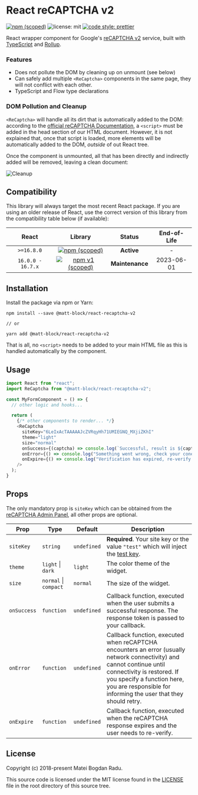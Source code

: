 # React reCAPTCHA v2

[![npm (scoped)][npm_shield]][npm]
![license: mit][license_shield] [![code style: prettier][prettier_shield]][prettier]

React wrapper component for Google's [reCAPTCHA v2][recaptcha_site] service,
built with [TypeScript][typescript] and [Rollup][rollup].

### Features

- Does not pollute the DOM by cleaning up on unmount (see below)
- Can safely add multiple `<ReCaptcha>` components in the same page, they
  will not conflict with each other.
- TypeScript and Flow type declarations

### DOM Pollution and Cleanup

`<ReCaptcha>` will handle all its dirt that is automatically added to the DOM:
according to the [official reCAPTCHA Documentation][recaptcha_docs], a
`<script>` must be added in the head section of our HTML document. However, it
is not explained that, once that script is loaded, more elements will be
automatically added to the DOM, _outside_ of out React tree.

Once the component is unmounted, all that has been directly and indirectly added
will be removed, leaving a clean document:

![Cleanup][cleanup_gif]

## Compatibility

This library will always target the most recent React package. If you are
using an older release of React, use the correct version of this library
from the compatibility table below (if available):

|       React       |                  Library                  |     Status      | End-of-Life |
| :---------------: | :---------------------------------------: | :-------------: | :---------: |
|    `>=16.8.0`     |    [![npm (scoped)][npm_shield]][npm]     |   **Active**    |      -      |
| `16.0.0 - 16.7.x` | [![npm v1 (scoped)][npm_1_shield]][npm_1] | **Maintenance** | 2023-06-01  |

## Installation

Install the package via npm or Yarn:

```
npm install --save @matt-block/react-recaptcha-v2

// or

yarn add @matt-block/react-recaptcha-v2
```

That is all, no `<script>` needs to be added to your main HTML file as this
is handled automatically by the component.

## Usage

```javascript
import React from "react";
import ReCaptcha from "@matt-block/react-recaptcha-v2";

const MyFormComponent = () => {
  // other logic and hooks...

  return (
    {/* other components to render... */}
    <ReCaptcha
      siteKey="6LeIxAcTAAAAAJcZVRqyHh71UMIEGNQ_MXjiZKhI"
      theme="light"
      size="normal"
      onSuccess={(captcha) => console.log(`Successful, result is ${captcha}`)}
      onError={() => console.log("Something went wrong, check your conenction")}
      onExpire={() => console.log("Verification has expired, re-verify.")}
    />
  );
}
```

## Props

The only mandatory prop is `siteKey` which can be obtained from the
[reCAPTCHA Admin Panel][recaptcha_admin], all other props are optional.

| Prop        | Type                  | Default     | Description                                                                                                                                                                                                                                          |
| ----------- | --------------------- | ----------- | ---------------------------------------------------------------------------------------------------------------------------------------------------------------------------------------------------------------------------------------------------- |
| `siteKey`   | `string`              | `undefined` | **Required**. Your site key or the value `"test"` which will inject the [test key][recaptcha_testkey].                                                                                                                                               |
| `theme`     | `light` \| `dark`     | `light`     | The color theme of the widget.                                                                                                                                                                                                                       |
| `size`      | `normal` \| `compact` | `normal`    | The size of the widget.                                                                                                                                                                                                                              |
| `onSuccess` | `function`            | `undefined` | Callback function, executed when the user submits a successful response. The response token is passed to your callback.                                                                                                                              |
| `onError`   | `function`            | `undefined` | Callback function, executed when reCAPTCHA encounters an error (usually network connectivity) and cannot continue until connectivity is restored. If you specify a function here, you are responsible for informing the user that they should retry. |
| `onExpire`  | `function`            | `undefined` | Callback function, executed when the reCAPTCHA response expires and the user needs to re-verify.                                                                                                                                                     |

## License

Copyright (c) 2018-present Matei Bogdan Radu.

This source code is licensed under the MIT license found in the
[LICENSE][license] file in the root directory of this source tree.

<!-- Sources -->

[license]: https://github.com/matei-radu/react-recaptcha-v2/blob/master/LICENSE
[license_shield]: https://img.shields.io/badge/license-MIT-blue.svg
[prettier_shield]: https://img.shields.io/badge/code_style-prettier-ff69b4.svg
[prettier]: https://github.com/prettier/prettier
[npm]: https://www.npmjs.com/package/@matt-block/react-recaptcha-v2
[npm_shield]: https://img.shields.io/npm/v/@matt-block/react-recaptcha-v2/latest
[npm_1]: https://www.npmjs.com/package/@matt-block/react-recaptcha-v2/v/1.0.9
[npm_1_shield]: https://img.shields.io/badge/npm-v1.0.9-blue
[recaptcha_admin]: https://www.google.com/recaptcha/admin
[recaptcha_docs]: https://developers.google.com/recaptcha/docs/display
[recaptcha_site]: https://developers.google.com/recaptcha/
[recaptcha_testkey]: https://developers.google.com/recaptcha/docs/faq#automated_test
[cleanup_gif]: https://raw.githubusercontent.com/matei-radu/react-recaptcha-v2/master/assets/cleanup.gif
[typescript]: http://www.typescriptlang.org/
[rollup]: https://rollupjs.org
